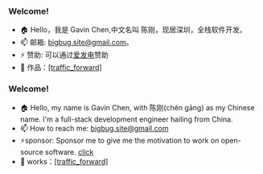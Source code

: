 ### Welcome!

- 🏠 Hello，我是 Gavin Chen,中文名叫 陈刚，现居深圳，全栈软件开发。
- 📫 邮箱: bigbug.site@gmail.com。
- ⚡ 赞助:  可以通过[爱发电](https://ifdian.net/a/bigbug-gg)赞助
- 🌱 作品：[[traffic_forward]](https://crates.io/crates/traffic_forward)



### Welcome!

- 🏠 Hello, my name is Gavin Chen, with 陈刚(chén gāng) as my Chinese name. I'm a full-stack development engineer hailing from China.
- 📫 How to reach me: bigbug.site@gmail.com
- ⚡sponsor: Sponsor me to give me the motivation to work on open-source software. [click](https://ifdian.net/a/bigbug-gg)
- 🌱 works：[[traffic_forward]](https://crates.io/crates/traffic_forward)

<!--
**bigbug-gg/bigbug-gg** is a ✨ _special_ ✨ repository because its `README.md` (this file) appears on your GitHub profile.

Here are some ideas to get you started:

- 🔭 I’m currently working on ...
- 🌱 I’m currently learning ...
- 👯 I’m looking to collaborate on ...
- 🤔 I’m looking for help with ...
- 💬 Ask me about ...
- 📫 How to reach me: ...
- 😄 Pronouns: ...
- ⚡ Fun fact: ...
-->
